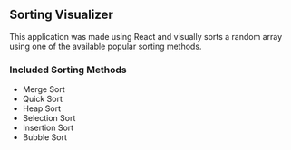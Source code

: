 ## Sorting Visualizer
This application was made using React and visually sorts a random array using one of the available popular sorting methods.
### Included Sorting Methods
- Merge Sort
- Quick Sort
- Heap Sort
- Selection Sort
- Insertion Sort
- Bubble Sort
